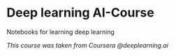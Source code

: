 # Deep learning AI-Course
Notebooks for learning deep learning

*This course was taken from Coursera @deeplearning.ai*
